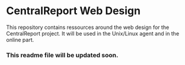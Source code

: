 # CentralReport Web Design

This repository contains ressources around the web design for the CentralReport project.
It will be used in the Unix/Linux agent and in the online part.

### This readme file will be updated soon.
